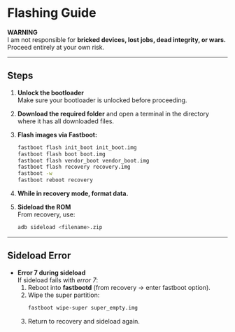 # Flashing Guide

**WARNING**  
I am not responsible for **bricked devices, lost jobs, dead integrity, or wars.**  
Proceed entirely at your own risk.  

---

## Steps

1. **Unlock the bootloader**  
   Make sure your bootloader is unlocked before proceeding.

2. **Download the required folder** and open a terminal in the directory where it has all downloaded files.

3. **Flash images via Fastboot:**
   ```bash
   fastboot flash init_boot init_boot.img
   fastboot flash boot boot.img
   fastboot flash vendor_boot vendor_boot.img
   fastboot flash recovery recovery.img
   fastboot -w
   fastboot reboot recovery
   ```

4. **While in recovery mode, format data.**

5. **Sideload the ROM**  
   From recovery, use:
   ```bash
   adb sideload <filename>.zip
   ```

---

## Sideload Error

- **Error 7 during sideload**  
  If sideload fails with *error 7*:
  1. Reboot into **fastbootd** (from recovery → enter fastboot option).  
  2. Wipe the super partition:  
     ```bash
     fastboot wipe-super super_empty.img
     ```
  3. Return to recovery and sideload again.
